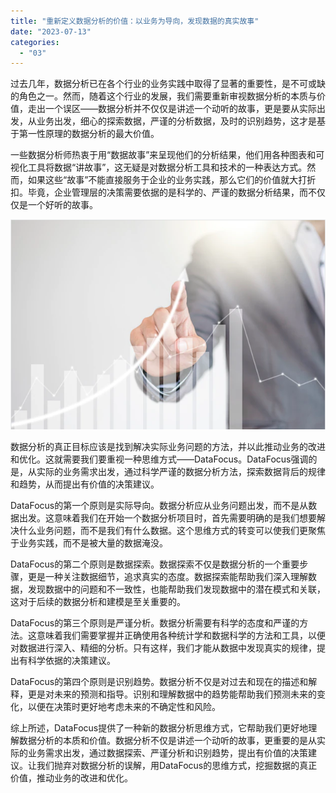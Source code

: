 ```yaml
---
title: "重新定义数据分析的价值：以业务为导向，发现数据的真实故事"
date: "2023-07-13"
categories: 
  - "03"
---
```


过去几年，数据分析已在各个行业的业务实践中取得了显著的重要性，是不可或缺的角色之一。然而，随着这个行业的发展，我们需要重新审视数据分析的本质与价值，走出一个误区——数据分析并不仅仅是讲述一个动听的故事，更是要从实际出发，从业务出发，细心的探索数据，严谨的分析数据，及时的识别趋势，这才是基于第一性原理的数据分析的最大价值。

一些数据分析师热衷于用“数据故事”来呈现他们的分析结果，他们用各种图表和可视化工具将数据“讲故事”，这无疑是对数据分析工具和技术的一种表达方式。然而，如果这些“故事”不能直接服务于企业的业务实践，那么它们的价值就大打折扣。毕竟，企业管理层的决策需要依据的是科学的、严谨的数据分析结果，而不仅仅是一个好听的故事。

![盈利.png](images/1659518945-png.png)

数据分析的真正目标应该是找到解决实际业务问题的方法，并以此推动业务的改进和优化。这就需要我们要重视一种思维方式——DataFocus。DataFocus强调的是，从实际的业务需求出发，通过科学严谨的数据分析方法，探索数据背后的规律和趋势，从而提出有价值的决策建议。

DataFocus的第一个原则是实际导向。数据分析应从业务问题出发，而不是从数据出发。这意味着我们在开始一个数据分析项目时，首先需要明确的是我们想要解决什么业务问题，而不是我们有什么数据。这个思维方式的转变可以使我们更聚焦于业务实践，而不是被大量的数据淹没。

DataFocus的第二个原则是数据探索。数据探索不仅是数据分析的一个重要步骤，更是一种关注数据细节，追求真实的态度。数据探索能帮助我们深入理解数据，发现数据中的问题和不一致性，也能帮助我们发现数据中的潜在模式和关联，这对于后续的数据分析和建模是至关重要的。

DataFocus的第三个原则是严谨分析。数据分析需要有科学的态度和严谨的方法。这意味着我们需要掌握并正确使用各种统计学和数据科学的方法和工具，以便对数据进行深入、精细的分析。只有这样，我们才能从数据中发现真实的规律，提出有科学依据的决策建议。

DataFocus的第四个原则是识别趋势。数据分析不仅是对过去和现在的描述和解释，更是对未来的预测和指导。识别和理解数据中的趋势能帮助我们预测未来的变化，以便在决策时更好地考虑未来的不确定性和风险。

综上所述，DataFocus提供了一种新的数据分析思维方式，它帮助我们更好地理解数据分析的本质和价值。数据分析不仅是讲述一个动听的故事，更重要的是从实际的业务需求出发，通过数据探索、严谨分析和识别趋势，提出有价值的决策建议。让我们抛弃对数据分析的误解，用DataFocus的思维方式，挖掘数据的真正价值，推动业务的改进和优化。
